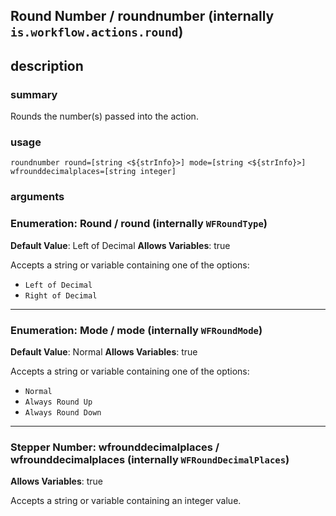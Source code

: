 
## Round Number / roundnumber (internally `is.workflow.actions.round`)



## description
### summary
Rounds the number(s) passed into the action.


### usage
`roundnumber round=[string <${strInfo}>] mode=[string <${strInfo}>] wfrounddecimalplaces=[string integer]`

### arguments
### Enumeration: Round / round (internally `WFRoundType`)
**Default Value**: Left of Decimal
**Allows Variables**: true


Accepts a string 
or variable
containing one of the options:

- `Left of Decimal`
- `Right of Decimal`

---

### Enumeration: Mode / mode (internally `WFRoundMode`)
**Default Value**: Normal
**Allows Variables**: true


Accepts a string 
or variable
containing one of the options:

- `Normal`
- `Always Round Up`
- `Always Round Down`

---

### Stepper Number: wfrounddecimalplaces / wfrounddecimalplaces (internally `WFRoundDecimalPlaces`)
**Allows Variables**: true


Accepts a string 
or variable
containing an integer value.
